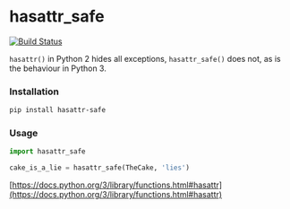 # hasattr_safe
[![Build Status](https://travis-ci.org/richardasaurus/hasattr-safe.png?branch=master)](https://travis-ci.org/richardasaurus/hasattr-safe)

`hasattr()` in Python 2 hides all exceptions, `hasattr_safe()` does not, as is the behaviour in Python 3.

### Installation

```bash
pip install hasattr-safe
```

### Usage


```python
import hasattr_safe

cake_is_a_lie = hasattr_safe(TheCake, 'lies')
```

[https://docs.python.org/3/library/functions.html#hasattr](https://docs.python.org/3/library/functions.html#hasattr)

